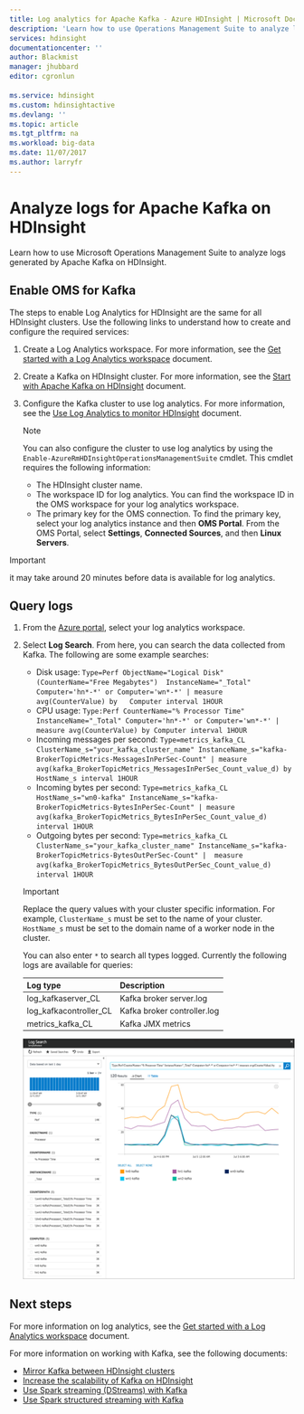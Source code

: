 ```yaml
---
title: Log analytics for Apache Kafka - Azure HDInsight | Microsoft Docs
description: 'Learn how to use Operations Management Suite to analyze logs from Apache Kafka cluster on Azure HDInsight.'
services: hdinsight
documentationcenter: ''
author: Blackmist
manager: jhubbard
editor: cgronlun

ms.service: hdinsight
ms.custom: hdinsightactive
ms.devlang: ''
ms.topic: article
ms.tgt_pltfrm: na
ms.workload: big-data
ms.date: 11/07/2017
ms.author: larryfr
---
```

# Analyze logs for Apache Kafka on HDInsight

Learn how to use Microsoft Operations Management Suite to analyze logs generated by Apache Kafka on HDInsight.

## Enable OMS for Kafka

The steps to enable Log Analytics for HDInsight are the same for all HDInsight clusters. Use the following links to understand how to create and configure the required services:

1. Create a Log Analytics workspace. For more information, see the [Get started with a Log Analytics workspace](https://docs.microsoft.com/azure/log-analytics) document.

2. Create a Kafka on HDInsight cluster. For more information, see the [Start with Apache Kafka on HDInsight](apache-kafka-get-started.md) document.

3. Configure the Kafka cluster to use log analytics. For more information, see the [Use Log Analytics to monitor HDInsight](../hdinsight-hadoop-oms-log-analytics-tutorial.md) document.

    > [!NOTE]
    > You can also configure the cluster to use log analytics by using the `Enable-AzureRmHDInsightOperationsManagementSuite` cmdlet. This cmdlet requires the following information:
    >
    > * The HDInsight cluster name.
    > * The workspace ID for log analytics. You can find the workspace ID in the OMS workspace for your log analytics workspace.
    > * The primary key for the OMS connection. To find the primary key, select your log analytics instance and then __OMS Portal__. From the OMS Portal, select __Settings__, __Connected Sources__, and then __Linux Servers__.


> [!IMPORTANT]
> it may take around 20 minutes before data is available for log analytics.

## Query logs

1. From the [Azure portal](https://portal.azure.com), select your log analytics workspace.

2. Select __Log Search__. From here, you can search the data collected from Kafka. The following are some example searches:

    * Disk usage: `Type=Perf ObjectName="Logical Disk" (CounterName="Free Megabytes")  InstanceName="_Total" Computer='hn*-*' or Computer='wn*-*' | measure avg(CounterValue) by   Computer interval 1HOUR`
    * CPU usage: `Type:Perf CounterName="% Processor Time" InstanceName="_Total" Computer='hn*-*' or Computer='wn*-*' | measure avg(CounterValue) by Computer interval 1HOUR`
    * Incoming messages per second: `Type=metrics_kafka_CL ClusterName_s="your_kafka_cluster_name" InstanceName_s="kafka-BrokerTopicMetrics-MessagesInPerSec-Count" | measure avg(kafka_BrokerTopicMetrics_MessagesInPerSec_Count_value_d) by HostName_s interval 1HOUR`
    * Incoming bytes per second: `Type=metrics_kafka_CL HostName_s="wn0-kafka" InstanceName_s="kafka-BrokerTopicMetrics-BytesInPerSec-Count" | measure avg(kafka_BrokerTopicMetrics_BytesInPerSec_Count_value_d) interval 1HOUR`
    * Outgoing bytes per second: `Type=metrics_kafka_CL ClusterName_s="your_kafka_cluster_name" InstanceName_s="kafka-BrokerTopicMetrics-BytesOutPerSec-Count" |  measure avg(kafka_BrokerTopicMetrics_BytesOutPerSec_Count_value_d) interval 1HOUR`

    > [!IMPORTANT]
    > Replace the query values with your cluster specific information. For example, `ClusterName_s` must be set to the name of your cluster. `HostName_s` must be set to the domain name of a worker node in the cluster.

    You can also enter `*` to search all types logged. Currently the following logs are available for queries:

    | Log type | Description |
    | ---- | ---- |
    | log\_kafkaserver\_CL | Kafka broker server.log |
    | log\_kafkacontroller\_CL | Kafka broker controller.log |
    | metrics\_kafka\_CL | Kafka JMX metrics |

    ![Image of the CPU usage search](./media/apache-kafka-log-analytics-operations-management/kafka-cpu-usage.png)
 
 ## Next steps

For more information on log analytics, see the [Get started with a Log Analytics workspace](../../log-analytics/log-analytics-get-started.md) document.

For more information on working with Kafka, see the following documents:

 * [Mirror Kafka between HDInsight clusters](apache-kafka-mirroring.md)
 * [Increase the scalability of Kafka on HDInsight](apache-kafka-scalability.md)
 * [Use Spark streaming (DStreams) with Kafka](../hdinsight-apache-spark-with-kafka.md)
 * [Use Spark structured streaming with Kafka](../hdinsight-apache-kafka-spark-structured-streaming.md)